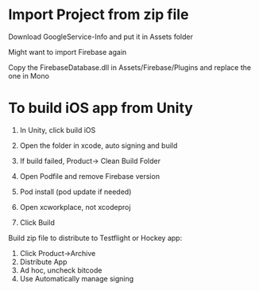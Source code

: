 # Import Project from zip file


Download GoogleService-Info and put it in Assets folder


Might want to import Firebase again

Copy the FirebaseDatabase.dll in Assets/Firebase/Plugins and replace the one in Mono


# To build iOS app from Unity

1. In Unity, click build iOS
2. Open the folder in xcode, auto signing and build

3. If build failed, Product-> Clean Build Folder
4. Open Podfile and remove Firebase version
5. Pod install (pod update if needed)
6. Open xcworkplace, not xcodeproj
7. Click Build

Build zip file to distribute to Testflight or Hockey app:
1. Click Product->Archive
2. Distribute App
3. Ad hoc, uncheck bitcode
4. Use Automatically manage signing
